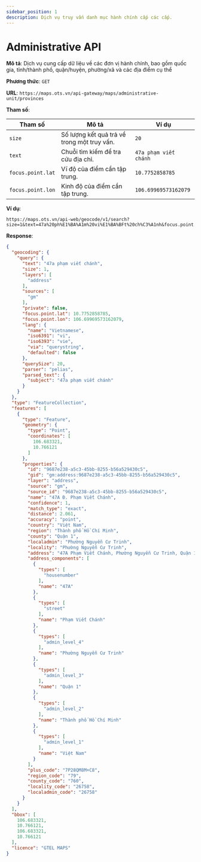 ```yaml
---
sidebar_position: 1
description: Dịch vụ truy vấn danh mục hành chính cấp các cấp.
---
```


# Administrative API

**Mô tả**: Dịch vụ cung cấp dữ liệu về các đơn vị hành chính, bao gồm quốc gia, tỉnh/thành phố, quận/huyện, phường/xã và
các địa điểm cụ thể

**Phương thức**: `GET`

**URL**: `https://maps.ots.vn/api-gateway/maps/administrative-unit/provinces`

**Tham số**:

| Tham số           | Mô tả                                       | Ví dụ                 |
|-------------------|---------------------------------------------|-----------------------|
| `size`            | Số lượng kết quả trả về trong một truy vấn. | `20`                  |
| `text`            | Chuỗi tìm kiếm để tra cứu địa chỉ.          | `47a phạm viết chánh` |
| `focus.point.lat` | Vĩ độ của điểm cần tập trung.               | `10.7752858785`       |
| `focus.point.lon` | Kinh độ của điểm cần tập trung.             | `106.69969573162079`  |

**Ví dụ**:

```http
https://maps.ots.vn/api-web/geocode/v1/search?size=1&text=47a%20ph%E1%BA%A1m%20vi%E1%BA%BFt%20ch%C3%A1nh&focus.point.lat=10.7752858785&focus.point.lon=106.69969573162079
```

**Response**:

```json title="dữ liệu trả về dạng JSON"
{
  "geocoding": {
    "query": {
      "text": "47a phạm viết chánh",
      "size": 1,
      "layers": [
        "address"
      ],
      "sources": [
        "gm"
      ],
      "private": false,
      "focus.point.lat": 10.7752858785,
      "focus.point.lon": 106.69969573162079,
      "lang": {
        "name": "Vietnamese",
        "iso6391": "vi",
        "iso6393": "vie",
        "via": "querystring",
        "defaulted": false
      },
      "querySize": 20,
      "parser": "pelias",
      "parsed_text": {
        "subject": "47a phạm viết chánh"
      }
    }
  },
  "type": "FeatureCollection",
  "features": [
    {
      "type": "Feature",
      "geometry": {
        "type": "Point",
        "coordinates": [
          106.683321,
          10.766121
        ]
      },
      "properties": {
        "id": "9687e238-a5c3-45bb-8255-b56a529430c5",
        "gid": "gm:address:9687e238-a5c3-45bb-8255-b56a529430c5",
        "layer": "address",
        "source": "gm",
        "source_id": "9687e238-a5c3-45bb-8255-b56a529430c5",
        "name": "47A Đ. Phạm Viết Chánh",
        "confidence": 1,
        "match_type": "exact",
        "distance": 2.061,
        "accuracy": "point",
        "country": "Việt Nam",
        "region": "Thành phố Hồ Chí Minh",
        "county": "Quận 1",
        "localadmin": "Phường Nguyễn Cư Trinh",
        "locality": "Phường Nguyễn Cư Trinh",
        "address": "47A Phạm Viết Chánh, Phường Nguyễn Cư Trinh, Quận 1, Thành phố Hồ Chí Minh, Việt Nam",
        "address_components": [
          {
            "types": [
              "housenumber"
            ],
            "name": "47A"
          },
          {
            "types": [
              "street"
            ],
            "name": "Phạm Viết Chánh"
          },
          {
            "types": [
              "admin_level_4"
            ],
            "name": "Phường Nguyễn Cư Trinh"
          },
          {
            "types": [
              "admin_level_3"
            ],
            "name": "Quận 1"
          },
          {
            "types": [
              "admin_level_2"
            ],
            "name": "Thành phố Hồ Chí Minh"
          },
          {
            "types": [
              "admin_level_1"
            ],
            "name": "Việt Nam"
          }
        ],
        "plus_code": "7P28QM8M+C8",
        "region_code": "79",
        "county_code": "760",
        "locality_code": "26758",
        "localadmin_code": "26758"
      }
    }
  ],
  "bbox": [
    106.683321,
    10.766121,
    106.683321,
    10.766121
  ],
  "licence": "GTEL MAPS"
}
```